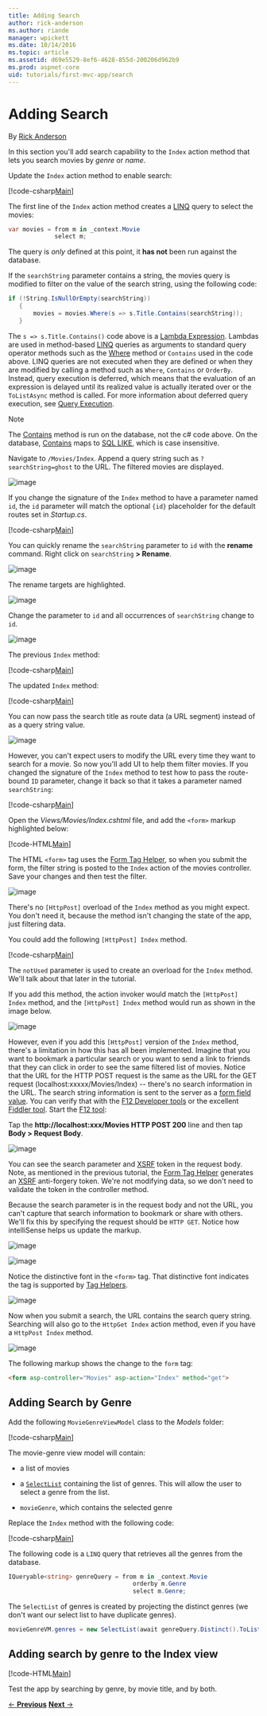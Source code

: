 ```yaml
---
title: Adding Search
author: rick-anderson
ms.author: riande
manager: wpickett
ms.date: 10/14/2016
ms.topic: article
ms.assetid: d69e5529-8ef6-4628-855d-200206d962b9
ms.prod: aspnet-core
uid: tutorials/first-mvc-app/search
---
```

# Adding Search

By [Rick Anderson](https://twitter.com/RickAndMSFT)

In this section you'll add search capability to the `Index` action method that lets you search movies by *genre* or *name*.

Update the `Index` action method to enable search:

[!code-csharp[Main](start-mvc/sample2/src/MvcMovie/Controllers/MoviesController.cs?range=256-267)]

The first line of the `Index` action method creates a [LINQ](http://msdn.microsoft.com/en-us/library/bb397926.aspx) query to select the movies:

````csharp
var movies = from m in _context.Movie
             select m;
````

The query is *only* defined at this point, it **has not** been run against the database.

If the `searchString` parameter contains a string, the movies query is modified to filter on the value of the search string, using the following code:

<!-- literal_block {"ids": [], "linenos": false, "xml:space": "preserve", "language": "csharp", "highlight_args": {"hl_lines": [3]}} -->

````csharp
if (!String.IsNullOrEmpty(searchString))
   {
       movies = movies.Where(s => s.Title.Contains(searchString));
   }
````

The `s => s.Title.Contains()` code above is a [Lambda Expression](http://msdn.microsoft.com/en-us/library/bb397687.aspx). Lambdas are used in method-based [LINQ](http://msdn.microsoft.com/en-us/library/bb397926.aspx) queries as arguments to standard query operator methods such as the [Where](http://msdn.microsoft.com/en-us/library/system.linq.enumerable.where.aspx) method or `Contains` used in the code above. LINQ queries are not executed when they are defined or when they are modified by calling a method such as `Where`, `Contains`  or `OrderBy`. Instead, query execution is deferred, which means that the evaluation of an expression is delayed until its realized value is actually iterated over or the `ToListAsync` method is called. For more information about deferred query execution, see [Query Execution](http://msdn.microsoft.com/en-us/library/bb738633.aspx).

> [!NOTE]
> The [Contains](http://msdn.microsoft.com/en-us/library/bb155125.aspx) method is run on the database, not the c# code above. On the database, [Contains](http://msdn.microsoft.com/en-us/library/bb155125.aspx) maps to [SQL LIKE](http://msdn.microsoft.com/en-us/library/ms179859.aspx), which is case insensitive.

Navigate to `/Movies/Index`. Append a query string such as `?searchString=ghost` to the URL. The filtered movies are displayed.

![image](search/_static/ghost.png)

If you change the signature of the `Index` method to have a parameter named `id`, the `id` parameter will match the optional `{id}` placeholder for the default routes set in *Startup.cs*.

[!code-csharp[Main](./start-mvc/sample2/src/MvcMovie/Startup.cs?highlight=5&name=snippet_1)]

You can quickly rename the `searchString` parameter to `id` with the **rename** command. Right click on `searchString` **> Rename**.

![image](search/_static/rename.png)

The rename targets are highlighted.

![image](search/_static/rename2.png)

Change the parameter to `id` and all occurrences of `searchString` change to `id`.

![image](search/_static/rename3.png)

The previous `Index` method:

[!code-csharp[Main](./start-mvc/sample2/src/MvcMovie/Controllers/MoviesController.cs?highlight=1,8&range=256-267)]

The updated `Index` method:

[!code-csharp[Main](./start-mvc/sample2/src/MvcMovie/Controllers/MoviesController.cs?highlight=1,8&range=275-286)]

You can now pass the search title as route data (a URL segment) instead of as a query string value.

![image](search/_static/g2.png)

However, you can't expect users to modify the URL every time they want to search for a movie. So now you'll add UI to help them filter movies. If you changed the signature of the `Index` method to test how to pass the route-bound `ID` parameter, change it back so that it takes a parameter named `searchString`:

[!code-csharp[Main](./start-mvc/sample2/src/MvcMovie/Controllers/MoviesController.cs?highlight=1&range=256-267)]

Open the *Views/Movies/Index.cshtml* file, and add the `<form>` markup highlighted below:

[!code-HTML[Main](../../tutorials/first-mvc-app/start-mvc/sample2/src/MvcMovie/Views/Movies/IndexForm1.cshtml?highlight=11,12,13,14,15,16&range=4-21)]

The HTML `<form>` tag uses the [Form Tag Helper](../../mvc/views/working-with-forms.md), so when you submit the form, the filter string is posted to the `Index` action of the movies controller. Save your changes and then test the filter.

![image](search/_static/filter.png)

There's no `[HttpPost]` overload of the `Index` method as you might expect. You don't need it, because the method isn't changing the state of the app, just filtering data.

You could add the following `[HttpPost] Index` method.

[!code-csharp[Main](./start-mvc/sample2/src/MvcMovie/Controllers/MoviesController.cs?highlight=1&range=294-298)]

The `notUsed` parameter is used to create an overload for the `Index` method. We'll talk about that later in the tutorial.

If you add this method, the action invoker would match the `[HttpPost] Index` method, and the `[HttpPost] Index` method would run as shown in the image below.

![image](search/_static/fo.png)

However, even if you add this `[HttpPost]` version of the `Index` method, there's a limitation in how this has all been implemented. Imagine that you want to bookmark a particular search or you want to send a link to friends that they can click in order to see the same filtered list of movies. Notice that the URL for the HTTP POST request is the same as the URL for the GET request (localhost:xxxxx/Movies/Index) -- there's no search information in the URL. The search string information is sent to the server as a [form field value](https://developer.mozilla.org/en-US/docs/Web/Guide/HTML/Forms/Sending_and_retrieving_form_data). You can verify that with the [F12 Developer tools](https://dev.windows.com/en-us/microsoft-edge/platform/documentation/f12-devtools-guide/) or the excellent [Fiddler tool](http://www.telerik.com/fiddler). Start the [F12 tool](https://dev.windows.com/en-us/microsoft-edge/platform/documentation/f12-devtools-guide/):

Tap the **http://localhost:xxx/Movies  HTTP POST 200** line and then tap **Body  > Request Body**.

![image](search/_static/f12_rb.png)

You can see the search parameter and [XSRF](../../security/anti-request-forgery.md) token in the request body. Note, as mentioned in the previous tutorial, the [Form Tag Helper](../../mvc/views/working-with-forms.md) generates an [XSRF](../../security/anti-request-forgery.md) anti-forgery token. We're not modifying data, so we don't need to validate the token in the controller method.

Because the search parameter is in the request body and not the URL, you can't capture that search information to bookmark or share with others. We'll fix this by specifying the request should be `HTTP GET`. Notice how intelliSense helps us update the markup.

![image](search/_static/int_m.png)

![image](search/_static/int_get.png)

Notice the distinctive font in the `<form>` tag. That distinctive font indicates the tag is supported by [Tag Helpers](../../mvc/views/tag-helpers/intro.md).

![image](search/_static/th_font.png)

Now when you submit a search, the URL contains the search query string. Searching will also go to the `HttpGet Index` action method, even if you have a `HttpPost Index` method.

![image](search/_static/search_get.png)

The following markup shows the change to the `form` tag:

````html
<form asp-controller="Movies" asp-action="Index" method="get">
   ````

## Adding Search by Genre

Add the following `MovieGenreViewModel` class to the *Models* folder:

[!code-csharp[Main](start-mvc/sample2/src/MvcMovie/Models/MovieGenreViewModel.cs)]

The movie-genre view model will contain:

   * a list of movies

   * a [`SelectList`](https://docs.asp.net/projects/api/en/latest/autoapi/Microsoft/AspNetCore/Mvc/Rendering/SelectList/index.html) containing the list of genres. This will allow the user to select a genre from the list.

   * `movieGenre`, which contains the selected genre

Replace the `Index` method with the following code:

[!code-csharp[Main](start-mvc/sample2/src/MvcMovie/Controllers/MoviesController.cs?range=306-331)]

The following code is a `LINQ` query that retrieves all the genres from the database.

````csharp
IQueryable<string> genreQuery = from m in _context.Movie
                                   orderby m.Genre
                                   select m.Genre;
   ````

The `SelectList` of genres is created by projecting the distinct genres (we don't want our select list to have duplicate genres).

````csharp
movieGenreVM.genres = new SelectList(await genreQuery.Distinct().ToListAsync())
   ````

## Adding search by genre to the Index view

[!code-HTML[Main](../../tutorials/first-mvc-app/start-mvc/sample2/src/MvcMovie/Views/Movies/IndexFormGenre.cshtml?highlight=1,15,16,17,27,41)]

Test the app by searching by genre, by movie title, and by both.

[&larr; **Previous**](controller-methods-views.md)     [**Next** &rarr;](new-field.md)  

